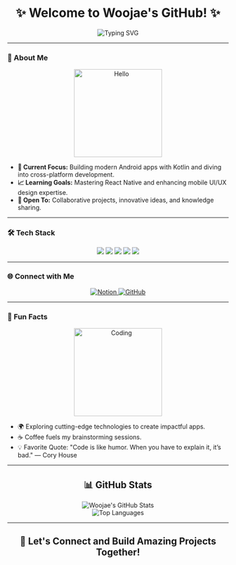 <div align="center">
  <h1>✨ Welcome to Woojae's GitHub! ✨</h1>
  <img src="https://readme-typing-svg.demolab.com?font=Fira+Code&size=28&duration=4000&color=FF6F61&center=true&vCenter=true&width=600&lines=Mobile+App+Developer;Kotlin+Expert;Learning+React+Native;Open+to+Collaboration!" alt="Typing SVG" />
</div>

---

### 🌟 About Me

<div align="center">
  <img src="https://media.giphy.com/media/jTNG3RF6EwbkpD4LZx/giphy.gif" width="200" height="200" alt="Hello" />
</div>

- **🎯 Current Focus:** Building modern Android apps with Kotlin and diving into cross-platform development.
- **📈 Learning Goals:** Mastering React Native and enhancing mobile UI/UX design expertise.
- **🤝 Open To:** Collaborative projects, innovative ideas, and knowledge sharing.

---

### 🛠️ Tech Stack

<div align="center">
  <img src="https://img.shields.io/badge/Kotlin-%230095D5.svg?style=for-the-badge&logo=kotlin&logoColor=white" />
  <img src="https://img.shields.io/badge/Java-%23ED8B00.svg?style=for-the-badge&logo=java&logoColor=white" />
  <img src="https://img.shields.io/badge/Android-%233DDC84.svg?style=for-the-badge&logo=android&logoColor=white" />
  <img src="https://img.shields.io/badge/React_Native-%2361DAFB.svg?style=for-the-badge&logo=react&logoColor=black" />
  <img src="https://img.shields.io/badge/Gradle-%2302303A.svg?style=for-the-badge&logo=gradle&logoColor=white" />
</div>

---

### 🌐 Connect with Me

<div align="center">
  <a href="https://woozy-pram-045.notion.site/Woojae-Heo-6d758dcac20547bd8490dcb599711e37?pvs=4" target="_blank">
    <img src="https://img.shields.io/badge/Notion-000000?style=for-the-badge&logo=notion&logoColor=white" alt="Notion" />
  </a>
  <a href="https://github.com/woojaeHEO" target="_blank">
    <img src="https://img.shields.io/badge/GitHub-%2312100E.svg?style=for-the-badge&logo=github&logoColor=white" alt="GitHub" />
  </a>
</div>

---

### 🌟 Fun Facts

<div align="center">
  <img src="https://media.giphy.com/media/26gsspfkdZl2gbQda/giphy.gif" width="200" height="200" alt="Coding" />
</div>

- 🌍 Exploring cutting-edge technologies to create impactful apps.
- ☕ Coffee fuels my brainstorming sessions.
- 💡 Favorite Quote: "Code is like humor. When you have to explain it, it’s bad." — Cory House

---

<div align="center">
  <h2>📊 GitHub Stats</h2>
  <img src="https://github-readme-stats.vercel.app/api?username=woojaeHEO&show_icons=true&theme=radical" alt="Woojae's GitHub Stats" />
  <br />
  <img src="https://github-readme-stats.vercel.app/api/top-langs/?username=woojaeHEO&layout=compact&theme=radical" alt="Top Languages" />
</div>

---

<div align="center">
  <h2>🚀 Let's Connect and Build Amazing Projects Together!</h2>
</div>
